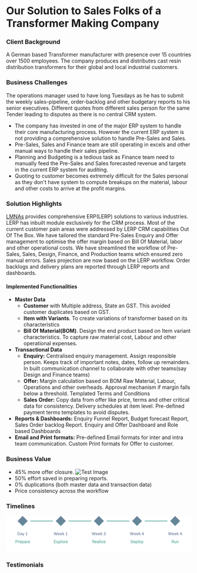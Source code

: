 
# Our Solution to Sales Folks of a Transformer Making Company

### Client Background
A German based Transformer manufacturer with presence over 15 countries over 1500 employees. The company produces and distributes cast resin distribution transformers for their global and local industrial customers. 
### Business Challenges
The operations manager used to have long Tuesdays as he has to submit the weekly sales-pipeline, order-backlog and other budgetary reports to his senior executives.
Different quotes from different sales person for the same Tender leading to disputes as there is no central CRM system.
 - The company has invested in one of the major ERP system to handle their  core manufacturing process. However the current ERP system is not providing a comprehensive solution to handle Pre-Sales and Sales. 
 - Pre-Sales, Sales and Finance team are still operating in excels and other manual ways to handle their sales pipeline.
 - Planning and Budgeting is a tedious task as Finance team need to manually feed the Pre-Sales and Sales forecasted revenue and targets in the current ERP system for auditing. 
 - Quoting to customer becomes extremely difficult for the Sales personal as they don't have system to compute breakups on the material, labour and other costs to arrive at the profit margins.

### Solution Highlights
[LMNAs](https://lmnas.com) provides comprehensive ERP(LERP) solutions to various industries. LERP has inbuilt module exclusively for the CRM process. Most of the current customer pain areas were addressed by LERP CRM capabilities Out Of The Box.
We have tailored the standard Pre-Sales Enquiry and Offer management to optimise the offer margin based on Bill Of Material, labor and other operational costs.
We have streamlined the workflow of Pre-Sales, Sales, Design, Finance, and Production teams which ensured zero manual errors. Sales projection are now  based on the LERP workflow. Order backlogs and delivery plans are reported through LERP reports and dashboards.
#### Implemented Functionalities

 - **Master Data**
	 - **Customer** with Multiple address, State an GST. This avoided customer duplicates based on GST.
	 - **Item with Variants**. To create variations of transformer based on its characteristics
	 - **Bill Of Material(BOM)**. Design the end product based on Item variant characteristics. To capture raw material cost, Labour and other operational expenses. 
 - **Transactional Data**
	 - **Enquiry:** Centralised enquiry management. Assign responsible person. Keeps track of important notes, dates, follow up remainders. In built communication channel to collaborate with other teams(say Design and Finance teams)
	 - **Offer:** Margin calculation based on BOM Raw Material, Labour, Operations and other overheads. Approval mechanism if margin falls below a threshold. Templated Terms and Conditions
	 - **Sales Order:** Copy data from offer like price, terms and other critical data for consistency. Delivery schedules at item level. Pre-defined payment terms templates to avoid disputes.
 - **Reports & Dashboards:** Enquiry Funnel Report, Budget forecast Report, Sales Order backlog Report. Enquiry and Offer Dashboard and Role based Dashboards
 - **Email and Print formats:** Pre-defined Email formats for inter and intra team communication. Custom Print formats for Offer to customer.

### Business Value
 - 45% more offer closure. ![Test Image](https://iuploads.scribblecdn.net/9dadac29-32f2-4fbf-992a-11216e79aa9f/global/imagelib/365/365x365_story_45_brand_1.png?v=07112017194656)
 - 50% effort saved in preparing reports. 
 - 0% duplications (both master data and transaction data) 
 - Price consistency across the workflow
### Timelines
![enter image description here](https://github.com/lmnaslimited/marketing/blob/week35/linkedin/post/week35/assets/project-timings.png?raw=true)

### Testimonials


<!--stackedit_data:
eyJoaXN0b3J5IjpbLTEzMjExNzc1NDksLTE3ODg3MjA1MzcsLT
E5ODc1MTcxOTUsMTc4MzE3NjgxLC0xMjEyMTI3NjQxLDEwNDcw
ODQxMzEsLTMzMjgzNzI3OCwtODA4NzkyOTM3LC05NzYzNTE3Nj
csMTk1MDI2MjU5MCwxNzc5OTUyNjk0LC03OTExMTI3MjEsLTIw
ODIwMTUyMzcsNjI1MzkyNDgyLDE5MzkzMTc2MDgsMTQ5NDUyNT
M1Niw2NTQwMjEzNDcsMjEyODI2MjQ3MywtMzc2MjQ4ODcwLC0y
MDM3MjU1MjU3XX0=
-->